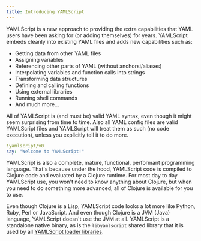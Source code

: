 ```yaml
---
title: Introducing YAMLScript
---
```


YAMLScript is a new approach to providing the extra capabilities that YAML users
have been asking for (or adding themselves) for years.
YAMLScript embeds cleanly into existing YAML files and adds new capabilities
such as:

* Getting data from other YAML files
* Assigning variables
* Referencing other parts of YAML (without anchorsi/aliases)
* Interpolating variables and function calls into strings
* Transforming data structures
* Defining and calling functions
* Using external libraries
* Running shell commands
* And much more...

All of YAMLScript is (and must be) valid YAML syntax, even though it might seem
surprising from time to time.
Also all YAML config files are valid YAMLScript files and YAMLScript will treat
them as such (no code execution), unless you explicitly tell it to do more.

```yaml
!yamlscript/v0
say: "Welcome to YAMLScript!"
```

YAMLScript is also a complete, mature, functional, performant programming
language.
That's because under the hood, YAMLScript code is compiled to Clojure code and
evaluated by a Clojure runtime.
For most day to day YAMLScript use, you won't need to know anything about
Clojure, but when you need to do something more advanced, all of Clojure is
available for you to use.

Even though Clojure is a Lisp, YAMLScript code looks a lot more like Python,
Ruby, Perl or JavaScript.
And even though Clojure is a JVM (Java) language, YAMLScript doesn't use the JVM
at all.
YAMLScript is a standalone native binary, as is the `libyamlscript` shared
library that it is used by all [YAMLScript loader libraries](loaders).
